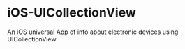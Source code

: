 # iOS-UICollectionView
An iOS universal App of info about electronic devices using UICollectionView
